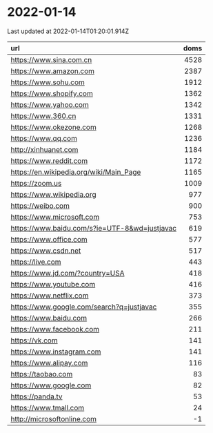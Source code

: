# 2022-01-14

<!-- BEGIN -->
Last updated at 2022-01-14T01:20:01.914Z

url | doms
:- | -:
https://www.sina.com.cn | 4528
https://www.amazon.com | 2387
https://www.sohu.com | 1912
https://www.shopify.com | 1362
https://www.yahoo.com | 1342
https://www.360.cn | 1331
https://www.okezone.com | 1268
https://www.qq.com | 1236
http://xinhuanet.com | 1184
https://www.reddit.com | 1172
https://en.wikipedia.org/wiki/Main_Page | 1165
https://zoom.us | 1009
https://www.wikipedia.org | 977
https://weibo.com | 900
https://www.microsoft.com | 753
https://www.baidu.com/s?ie=UTF-8&wd=justjavac | 619
https://www.office.com | 577
https://www.csdn.net | 517
https://live.com | 443
https://www.jd.com/?country=USA | 418
https://www.youtube.com | 416
https://www.netflix.com | 373
https://www.google.com/search?q=justjavac | 355
https://www.baidu.com | 266
https://www.facebook.com | 211
https://vk.com | 141
https://www.instagram.com | 141
https://www.alipay.com | 116
https://taobao.com | 83
https://www.google.com | 82
https://panda.tv | 53
https://www.tmall.com | 24
http://microsoftonline.com | -1
<!-- END -->
